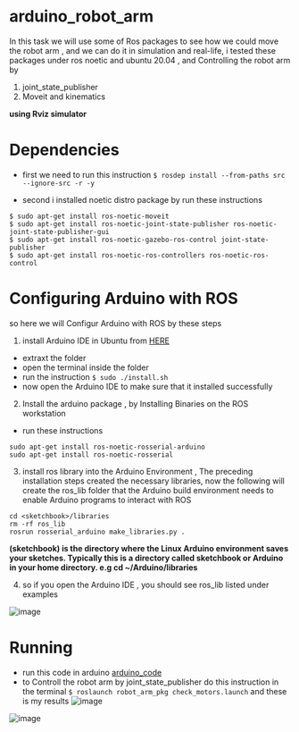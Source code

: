 # arduino_robot_arm
In this task we will use some of Ros packages to see how we could move the robot arm , and we can do it in simulation and real-life, i tested these packages under ros noetic and ubuntu 20.04 , and Controlling the robot arm by 
1.  joint_state_publisher
2.  Moveit and kinematics

**using Rviz simulator**

# Dependencies
* first we need to run this instruction 
`$ rosdep install --from-paths src --ignore-src -r -y` 

* second i installed noetic distro package by run these instructions 
```
$ sudo apt-get install ros-noetic-moveit
$ sudo apt-get install ros-noetic-joint-state-publisher ros-noetic-joint-state-publisher-gui
$ sudo apt-get install ros-noetic-gazebo-ros-control joint-state-publisher
$ sudo apt-get install ros-noetic-ros-controllers ros-noetic-ros-control
```

# Configuring Arduino with ROS
so here we will Configur Arduino with ROS by these steps
1. install Arduino IDE in Ubuntu from [HERE](https://www.arduino.cc/en/software)
* extraxt the folder
* open the terminal inside the folder
* run the instruction `$ sudo ./install.sh ` 
* now open the Arduino IDE to make sure that it installed successfully
2. Install the arduino package , by Installing Binaries on the ROS workstation
* run these instructions
```
sudo apt-get install ros-noetic-rosserial-arduino
sudo apt-get install ros-noetic-rosserial
```
3. install ros library into the Arduino Environment , The preceding installation steps created the necessary libraries, now the following will create the ros_lib folder that the Arduino build environment needs to enable Arduino programs to interact with ROS
```
cd <sketchbook>/libraries
rm -rf ros_lib
rosrun rosserial_arduino make_libraries.py .

```
**(sketchbook) is the directory where the Linux Arduino environment saves your sketches. Typically this is a directory called sketchbook or Arduino in your home directory. e.g cd ~/Arduino/libraries**

4. so if you open the Arduino IDE , you should see ros_lib listed under examples

![image](https://user-images.githubusercontent.com/97844314/181125928-cd3a934d-3f97-4c4f-b71c-3e0718c127af.png)
 
# Running
* run this code in arduino [arduino_code](https://github.com/smart-methods/arduino_robot_arm/blob/main/arduino_code/arduino_code.ino)
* to Controll the robot arm by joint_state_publisher do this instruction in the terminal 
`$ roslaunch robot_arm_pkg check_motors.launch`
and these is my results 
![image](https://user-images.githubusercontent.com/97844314/181157103-00d5317b-afb0-4c95-8358-805cab55497e.jpeg)



![image](https://user-images.githubusercontent.com/97844314/181157174-95ebd50c-6354-4c06-ae35-ee48d5516eed.jpeg)

